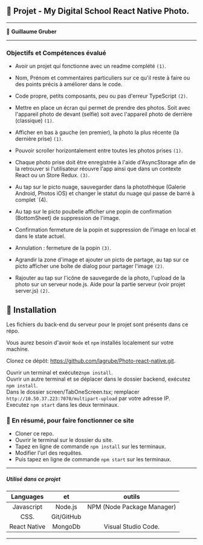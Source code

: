 ## 📎 Projet - My Digital School React Native Photo.

---

👤 **Guillaume Gruber**

---

### Objectifs et Compétences évalué

- Avoir un projet qui fonctionne avec un readme complété `(1)`.
- Nom, Prénom et commentaires particuliers sur ce qu'il reste à faire ou des points précis à améliorer dans le code.

- Code propre, petits composants, peu ou pas d'erreur TypeScript `(2)`.

- Mettre en place un écran qui permet de prendre des photos.
  Soit avec l'appareil photo de devant (selfie) soit avec l'appareil photo de derrière (classique) `(1)`.

- Afficher en bas à gauche (en premier), la photo la plus récente (la dernière prise) `(1)`.

- Pouvoir scroller horizontalement entre toutes les photos prises `(1)`.

- Chaque photo prise doit être enregistrée à l'aide d'AsyncStorage afin de la retrouver si l'utilisateur réouvre l'app ainsi que dans un contexte React ou un Store Redux. `(3)`.

- Au tap sur le picto nuage, sauvegarder dans la photothèque (Galerie Android, Photos iOS) et changer le statut du nuage qui passe de barré à complet `(4).

- Au tap sur le picto poubelle afficher une popin de confirmation (BottomSheet) de suppression de l'image.
- Confirmation fermeture de la popin et suppression de l'image en local et dans le state actuel.
- Annulation : fermeture de la popin `(3)`.

- Agrandir la zone d'image et ajouter un picto de partage, au tap sur ce picto afficher une boîte de dialog pour partager l'image `(2)`.

- Rajouter au tap sur l'icône de sauvegarde de la photo, l'upload de la photo sur un serveur node.js.
  Aide pour la partie serveur (voir projet server.js) `(2)`.

## 🔨 Installation

Les fichiers du back-end du serveur pour le projet sont présents dans ce répo.

Vous aurez besoin d'avoir `Node` et `npm` installés localement sur votre machine.

Clonez ce dépôt: https://github.com/lagrube/Photo-react-native.git.

Ouvrir un terminal et exécutez`npm install`.  
Ouvrir un autre terminal et se déplacer dans le dossier backend, exécutez `npm install`.  
Dans le dossier screen/TabOneScreen.tsx; remplacer `http://10.50.37.223:7070/multipart-upload` par votre adresse IP.  
Executez `npm start` dans les deux terminaux.

### 🔨 En résumé, pour faire fonctionner ce site

- Cloner ce repo. 
- Ouvrir le terminal sur le dossier du site.
- Tapez en ligne de commande `npm install` sur les terminaux.
- Modifier l'url des requêtes. 
- Puis tapez en ligne de commande `npm start` sur les terminaux. 

---

##### Utilisé dans ce projet

|  Languages   |     et     |           outils           |
| :----------: | :--------: | :------------------------: |
|  Javascript  |  Node.js   | NPM (Node Package Manager) |
|     CSS.     | Git/GitHub |                            |
| React Native |  MongoDb   |    Visual Studio Code.     |

---
